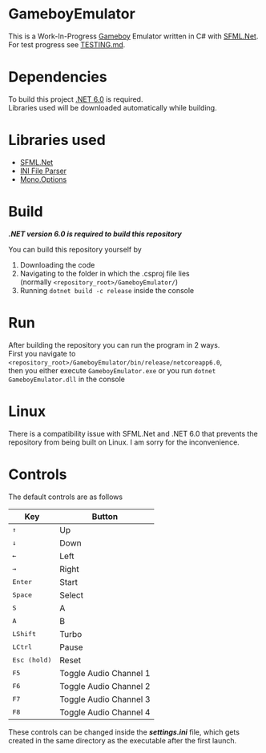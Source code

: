 # GameboyEmulator

This is a Work-In-Progress [Gameboy](https://en.wikipedia.org/wiki/Game_Boy) Emulator written in C#
with [SFML.Net](https://www.sfml-dev.org/download/sfml.net/).  
For test progress see [TESTING.md](TESTING.md).

# Dependencies

To build this project [.NET 6.0](https://docs.microsoft.com/en-us/dotnet/core/install/) is required.  
Libraries used will be downloaded automatically while building.

# Libraries used

- [SFML.Net](https://github.com/SFML/SFML.Net)
- [INI File Parser](https://github.com/rickyah/ini-parser)
- [Mono.Options](https://github.com/xamarin/XamarinComponents/tree/main/XPlat/Mono.Options)

# Build

***.NET version 6.0 is required to build this repository***

You can build this repository yourself by

1. Downloading the code
2. Navigating to the folder in which the .csproj file lies  
   (normally `<repository_root>/GameboyEmulator/`)
3. Running `dotnet build -c release` inside the console

# Run

After building the repository you can run the program in 2 ways.  
First you navigate to `<repository_root>/GameboyEmulator/bin/release/netcoreapp6.0`,  
then you either execute `GameboyEmulator.exe` or you run `dotnet GameboyEmulator.dll` in the console

# Linux

There is a compatibility issue with SFML.Net and .NET 6.0 that prevents the repository from being built on Linux. I am
sorry for the inconvenience.

# Controls

The default controls are as follows

| Key                   | Button                 |
|-----------------------|------------------------|
| <kbd>↑</kbd>          | Up                     |
| <kbd>↓</kbd>          | Down                   |
| <kbd>←</kbd>          | Left                   |
| <kbd>→</kbd>          | Right                  |
| <kbd>Enter</kbd>      | Start                  |
| <kbd>Space</kbd>      | Select                 |
| <kbd>S</kbd>          | A                      |
| <kbd>A</kbd>          | B                      |
| <kbd>LShift</kbd>     | Turbo                  |
| <kbd>LCtrl</kbd>      | Pause                  |
| <kbd>Esc (hold)</kbd> | Reset                  |
| <kbd>F5</kbd>         | Toggle Audio Channel 1 |
| <kbd>F6</kbd>         | Toggle Audio Channel 2 |
| <kbd>F7</kbd>         | Toggle Audio Channel 3 |
| <kbd>F8</kbd>         | Toggle Audio Channel 4 |

These controls can be changed inside the ***settings.ini*** file, which gets created in the same directory as the
executable after the first launch.